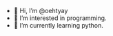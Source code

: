 - 👋 Hi, I’m @oehtyay
- 👀 I’m interested in programming.
- 🌱 I’m currently learning python.

<!---
oehtyay/oehtyay is a ✨ special ✨ repository because its `README.md` (this file) appears on your GitHub profile.
You can click the Preview link to take a look at your changes.
--->
